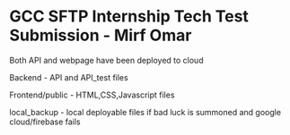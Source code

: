 # GCC SFTP Internship Tech Test Submission - Mirf Omar

Both API and webpage have been deployed to cloud

Backend - API and API_test files 

Frontend/public - HTML,CSS,Javascript files

local_backup - local deployable files if bad luck is summoned and google cloud/firebase fails
